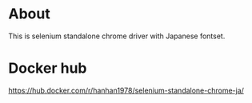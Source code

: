 # About
This is selenium standalone chrome driver with Japanese fontset.

# Docker hub
https://hub.docker.com/r/hanhan1978/selenium-standalone-chrome-ja/